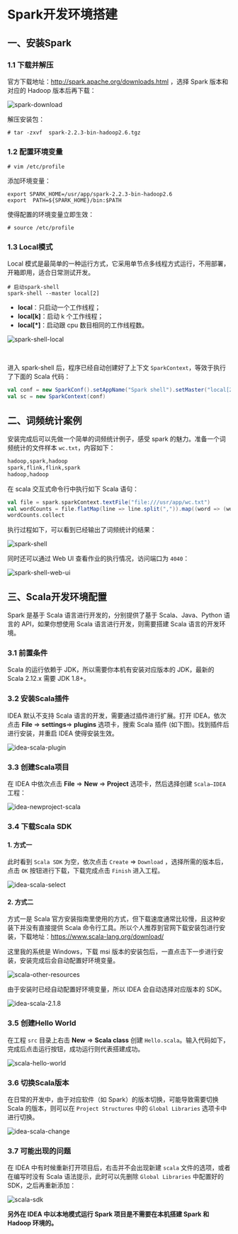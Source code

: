 # Spark开发环境搭建


## 一、安装Spark

### 1.1 下载并解压

官方下载地址：http://spark.apache.org/downloads.html ，选择 Spark 版本和对应的 Hadoop 版本后再下载：

<!-- <div align="center"> <img width="600px" src="https://gitee.com/heibaiying/BigData-Notes/raw/master/pictures/spark-download.png"/> </div> -->
![spark-download](/BigData-Notes/pictures/spark-download.png)

解压安装包：

```shell
# tar -zxvf  spark-2.2.3-bin-hadoop2.6.tgz
```



### 1.2 配置环境变量

```shell
# vim /etc/profile
```

添加环境变量：

```shell
export SPARK_HOME=/usr/app/spark-2.2.3-bin-hadoop2.6
export  PATH=${SPARK_HOME}/bin:$PATH
```

使得配置的环境变量立即生效：

```shell
# source /etc/profile
```

### 1.3 Local模式

Local 模式是最简单的一种运行方式，它采用单节点多线程方式运行，不用部署，开箱即用，适合日常测试开发。

```shell
# 启动spark-shell
spark-shell --master local[2]
```

- **local**：只启动一个工作线程；
- **local[k]**：启动 k 个工作线程；
- **local[*]**：启动跟 cpu 数目相同的工作线程数。

<!-- <div align="center"> <img src="https://gitee.com/heibaiying/BigData-Notes/raw/master/pictures/spark-shell-local.png"/> </div> -->
![spark-shell-local](/BigData-Notes/pictures/spark-shell-local.png)

<br/>

进入 spark-shell 后，程序已经自动创建好了上下文 `SparkContext`，等效于执行了下面的 Scala 代码：

```scala
val conf = new SparkConf().setAppName("Spark shell").setMaster("local[2]")
val sc = new SparkContext(conf)
```


## 二、词频统计案例

安装完成后可以先做一个简单的词频统计例子，感受 spark 的魅力。准备一个词频统计的文件样本 `wc.txt`，内容如下：

```txt
hadoop,spark,hadoop
spark,flink,flink,spark
hadoop,hadoop
```

在 scala 交互式命令行中执行如下 Scala 语句：

```scala
val file = spark.sparkContext.textFile("file:///usr/app/wc.txt")
val wordCounts = file.flatMap(line => line.split(",")).map((word => (word, 1))).reduceByKey(_ + _)
wordCounts.collect
```

执行过程如下，可以看到已经输出了词频统计的结果：

<!-- <div align="center"> <img  src="https://gitee.com/heibaiying/BigData-Notes/raw/master/pictures/spark-shell.png"/> </div> -->
![spark-shell](/BigData-Notes/pictures/spark-shell.png)

同时还可以通过 Web UI 查看作业的执行情况，访问端口为 `4040`：

<!-- <div align="center"> <img  src="https://gitee.com/heibaiying/BigData-Notes/raw/master/pictures/spark-shell-web-ui.png"/> </div> -->
![spark-shell-web-ui](/BigData-Notes/pictures/spark-shell-web-ui.png)





## 三、Scala开发环境配置

Spark 是基于 Scala 语言进行开发的，分别提供了基于 Scala、Java、Python 语言的 API，如果你想使用 Scala 语言进行开发，则需要搭建 Scala 语言的开发环境。

### 3.1 前置条件

Scala 的运行依赖于 JDK，所以需要你本机有安装对应版本的 JDK，最新的 Scala 2.12.x 需要 JDK 1.8+。

### 3.2 安装Scala插件

IDEA 默认不支持 Scala 语言的开发，需要通过插件进行扩展。打开 IDEA，依次点击 **File** => **settings**=> **plugins** 选项卡，搜索 Scala 插件 (如下图)。找到插件后进行安装，并重启 IDEA 使得安装生效。

<!-- <div align="center"> <img width="700px" src="https://gitee.com/heibaiying/BigData-Notes/raw/master/pictures/idea-scala-plugin.png"/> </div> -->
![idea-scala-plugin](/BigData-Notes/pictures/idea-scala-plugin.png)



### 3.3 创建Scala项目

在 IDEA 中依次点击 **File** => **New** => **Project** 选项卡，然后选择创建 `Scala—IDEA` 工程：

<!-- <div align="center"> <img  width="700px"   src="https://gitee.com/heibaiying/BigData-Notes/raw/master/pictures/idea-newproject-scala.png"/> </div> -->
![idea-newproject-scala](/BigData-Notes/pictures/idea-newproject-scala.png)



### 3.4 下载Scala SDK

#### 1. 方式一

此时看到 `Scala SDK` 为空，依次点击 `Create` => `Download` ，选择所需的版本后，点击 `OK` 按钮进行下载，下载完成点击 `Finish` 进入工程。

<!-- <div align="center"> <img  width="700px"  src="https://gitee.com/heibaiying/BigData-Notes/raw/master/pictures/idea-scala-select.png"/> </div> -->
![idea-scala-select](/BigData-Notes/pictures/idea-scala-select.png)



#### 2. 方式二

方式一是 Scala 官方安装指南里使用的方式，但下载速度通常比较慢，且这种安装下并没有直接提供 Scala 命令行工具。所以个人推荐到官网下载安装包进行安装，下载地址：https://www.scala-lang.org/download/

这里我的系统是 Windows，下载 msi 版本的安装包后，一直点击下一步进行安装，安装完成后会自动配置好环境变量。

<!-- <div align="center"> <img  width="700px"   src="https://gitee.com/heibaiying/BigData-Notes/raw/master/pictures/scala-other-resources.png"/> </div> -->
![scala-other-resources](/BigData-Notes/pictures/scala-other-resources.png)



由于安装时已经自动配置好环境变量，所以 IDEA 会自动选择对应版本的 SDK。

<!-- <div align="center"> <img  width="700px"  src="https://gitee.com/heibaiying/BigData-Notes/raw/master/pictures/idea-scala-2.1.8.png"/> </div> -->
![idea-scala-2.1.8](/BigData-Notes/pictures/idea-scala-2.1.8.png)



### 3.5 创建Hello World

在工程 `src` 目录上右击 **New** => **Scala class** 创建 `Hello.scala`。输入代码如下，完成后点击运行按钮，成功运行则代表搭建成功。

<!-- <div align="center"> <img  width="700px"   src="https://gitee.com/heibaiying/BigData-Notes/raw/master/pictures/scala-hello-world.png"/> </div> -->
![scala-hello-world](/BigData-Notes/pictures/scala-hello-world.png)





### 3.6 切换Scala版本

在日常的开发中，由于对应软件（如 Spark）的版本切换，可能导致需要切换 Scala 的版本，则可以在 `Project Structures` 中的 `Global Libraries` 选项卡中进行切换。

<!-- <div align="center"> <img  width="700px"  src="https://gitee.com/heibaiying/BigData-Notes/raw/master/pictures/idea-scala-change.png"/> </div> -->
![idea-scala-change](/BigData-Notes/pictures/idea-scala-change.png)





### 3.7 可能出现的问题

在 IDEA 中有时候重新打开项目后，右击并不会出现新建 `scala` 文件的选项，或者在编写时没有 Scala 语法提示，此时可以先删除 `Global Libraries` 中配置好的 SDK，之后再重新添加：

<!-- <div align="center"> <img src="https://gitee.com/heibaiying/BigData-Notes/raw/master/pictures/scala-sdk.png"/> </div> -->
![scala-sdk](/BigData-Notes/pictures/scala-sdk.png)



**另外在 IDEA 中以本地模式运行 Spark 项目是不需要在本机搭建 Spark 和 Hadoop 环境的。**


